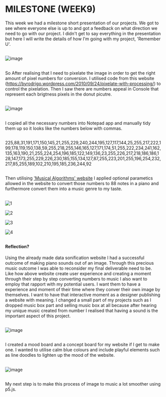 # MILESTONE (WEEK9)

This week we had a milestone short presentation of our projects. We got to see where everyone else is up to and got a feedback on what direction we need to go with our project.
I didn't get to say everything in the presentation but here I will write the details of how I'm going with my project, 'Remember U'.

## 

![image](https://user-images.githubusercontent.com/68723268/94731108-96d69880-03a7-11eb-9d5d-5c4bb1fbcb58.png)

##
So After realising that I need to pixelate the image in order to get the right amount of pixel numbers for conversion. I utilised code from this website (https://byrodrigo.wordpress.com/2010/09/24/pixelate-with-processing/) to control the pixelation. Then I saw there are numbers appeal in Console that represent each brigtness pixels in the donut picutre.
##
![image](https://user-images.githubusercontent.com/68723268/94731936-e8335780-03a8-11eb-88aa-27b059011e83.png)
##
I copied all the necessary numbers into Notepad app and manually tidy them up so it looks like the numbers below with commas.
##

225,88,31,191,171,150,145,21,255,229,240,244,195,127,117,144,25,255,217,222,199,178,119,150,138,59,255,218,255,146,165,127,171,174,51,255,222,234,241,162,135,163,190,21,255,224,254,196,185,122,149,136,23,255,226,217,218,186,186,128,147,173,255,229,226,230,185,155,134,127,87,255,223,201,255,196,254,232,217,85,255,189,102,210,195,185,236,244,92

##
Then utilising ['Musical Algorithms' website](http://musicalgorithms.org/4.1/app/) I applied optional parametics allowed in the website to convert those numbers to 88 notes in a piano and furthermore convert them into a music genre to my taste.
##

![1](https://user-images.githubusercontent.com/68723268/94732100-24ff4e80-03a9-11eb-9330-10e3263d0e5a.JPG)

![2](https://user-images.githubusercontent.com/68723268/94732147-39434b80-03a9-11eb-839c-62e5b7e17ff5.JPG)

![3](https://user-images.githubusercontent.com/68723268/94732177-42341d00-03a9-11eb-8b8b-73e333e4ab74.JPG)

![4](https://user-images.githubusercontent.com/68723268/94732197-4a8c5800-03a9-11eb-9ad1-015bbc34e17f.JPG)
##
#### Reflection?
Using the already made data sonification website I had a successful outcome of making piano sounds out of an image. Through this precious music outcome I was able to reconsider my final deliverable need to be. Like how above website create user experience and creating a moment through their step by step converting numbers to music I also want to employ that rapport with my potential users. I want them to have a experience and moment of their time where they conver their own image by themselves. I want to have that interactive moment as a designer publishing a website with meaning. I changed a small part of my projects such as I dropped music box part and selling music box at all because after hearing my unique music created from number I realised that having a sound is the important aspect of this project.
##

![image](https://user-images.githubusercontent.com/68723268/94731270-d9987080-03a7-11eb-859a-b4c3a57eeca6.png)

##
I created a mood board and a concept board for my website if I get to make one. I wanted to utilise calm blue colours and include playful elements such as line doodles to lighten up the mood of the website.
##

![image](https://user-images.githubusercontent.com/68723268/94732653-e4540500-03a9-11eb-9812-4867975f0ad6.png)
##
My next step is to make this process of image to music a lot smoother using p5.js.
